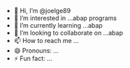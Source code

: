 - 👋 Hi, I’m @joelge89
- 👀 I’m interested in ...abap programs
- 🌱 I’m currently learning ...abap
- 💞️ I’m looking to collaborate on ...abap
- 📫 How to reach me ...
- 😄 Pronouns: ...
- ⚡ Fun fact: ...

<!---
joelge89/joelge89 is a ✨ special ✨ repository because its `README.md` (this file) appears on your GitHub profile.
You can click the Preview link to take a look at your changes.
--->
